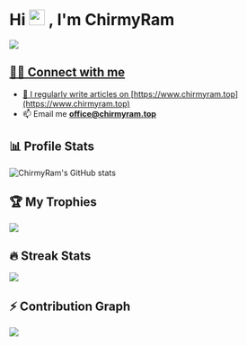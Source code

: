 <h1 align="left">
Hi <img src="https://media.giphy.com/media/hvRJCLFzcasrR4ia7z/giphy.gif" width="28"> , I'm ChirmyRam
</h1>

<p align="left">
  <a href="https://readme-typing-svg.herokuapp.com/demo/">
    <img src="https://readme-typing-svg.herokuapp.com?color=0C697A&lines=This+is+ChirmyRam's+github+profile."/>
</p>

## 🙋‍♂️ Connect with me
- 📝 I regularly write articles on [https://www.chirmyram.top](https://www.chirmyram.top)
- 📫 Email me **office@chirmyram.top**

## 📊 Profile Stats
![ChirmyRam's GitHub stats](https://github-readme-stats.vercel.app/api?username=ChirmyRam&theme=vue-dark&show_icons=true)

## 🏆 My Trophies
<p align="left">
  <a href="https://github.com/ryo-ma/github-profile-trophy">
    <img src="https://github-profile-trophy.vercel.app/?username=ChirmyRam&theme=flat&no-frame=true&column=9"/>
  </a>
</p>

## 🔥 Streak Stats
<p align="left">
  <a href="https://git.io/streak-stats">
    <img src="http://github-readme-streak-stats.herokuapp.com?user=ChirmyRam&theme=gruvbox&hide_border=true&background=07183DF7&fire=DD2727&ring=19BCDD&dates=2DCBDD&currStreakNum=DDAB07"/>
  </a>
</p>

## ⚡ Contribution Graph
<p align="left">
  <a href="https://github.com/ashutosh00710/github-readme-activity-graph">
    <img src="https://activity-graph.herokuapp.com/graph?username=ChirmyRam&theme=github&area=true&hide_border=true"/>
  </a>
</p>
